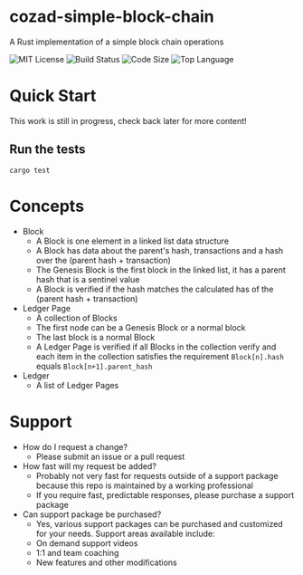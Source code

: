 # cozad-simple-block-chain
A Rust implementation of a simple block chain operations

![MIT License](https://img.shields.io/github/license/ccozad/cozad-simple-block-chain) 
![Build Status](https://img.shields.io/github/workflow/status/ccozad/cozad-simple-block-chain/Build) 
![Code Size](https://img.shields.io/github/languages/code-size/ccozad/cozad-simple-block-chain) 
![Top Language](https://img.shields.io/github/languages/top/ccozad/cozad-simple-block-chain)

# Quick Start

This work is still in progress, check back later for more content!

## Run the tests

```
cargo test
```

# Concepts
 - Block
   - A Block is one element in a linked list data structure
   - A Block has data about the parent's hash, transactions and a hash over the (parent hash + transaction)
   - The Genesis Block is the first block in the linked list, it has a parent hash that is a sentinel value
   - A Block is verified if the hash matches the calculated has of the (parent hash + transaction)
 - Ledger Page
   - A collection of Blocks
   - The first node can be a Genesis Block or a normal block
   - The last block is a normal Block
   - A Ledger Page is verified if all Blocks in the collection verify and each item in the collection satisfies the requirement `Block[n].hash` equals `Block[n+1].parent_hash`
 - Ledger
   - A list of Ledger Pages


# Support
 - How do I request a change?
   - Please submit an issue or a pull request
 - How fast will my request be added?
   - Probably not very fast for requests outside of a support package because this repo is maintained by a working professional
   - If you require fast, predictable responses, please purchase a support package
 - Can support package be purchased?
   - Yes, various support packages can be purchased and customized for your needs. Support areas available include:
   - On demand support videos
   - 1:1 and team coaching
   - New features and other modifications